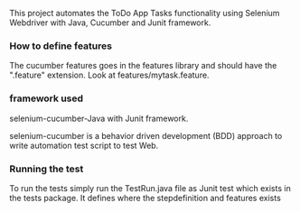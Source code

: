 This project automates the ToDo App Tasks functionality using Selenium Webdriver with Java, Cucumber and Junit framework.

### How to define features ###

The cucumber features goes in the features library and should have the ".feature" extension.
Look at features/mytask.feature. 

### framework used ###

selenium-cucumber-Java with Junit framework.

selenium-cucumber is a behavior driven development (BDD) approach to write automation test script to test Web.

### Running the test ###

To run the tests simply run the TestRun.java file as Junit test which exists in the tests package.
It defines where the stepdefinition and features exists

